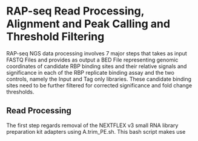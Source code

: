 # RAP-seq Read Processing, Alignment and Peak Calling and Threshold Filtering
RAP-seq NGS data processing involves 7 major steps that takes as input FASTQ Files and provides as output a BED File representing genomic coordinates of candidate RBP binding sites and their relative signals and significance in each of the RBP replicate binding assay and the two controls, namely the Input and Tag only libraries. These candidate binding sites need to be further filtered for corrected significance and fold change thresholds.

## Read Processing
The first step regards removal of the NEXTFLEX v3 small RNA library preparation kit adapters using A.trim_PE.sh. This bash script makes use 
